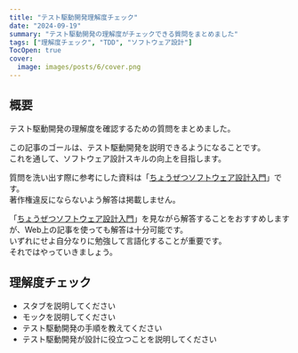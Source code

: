 ```yaml
---
title: "テスト駆動開発理解度チェック"
date: "2024-09-19"
summary: "テスト駆動開発の理解度がチェックできる質問をまとめました"
tags: ["理解度チェック", "TDD", "ソフトウェア設計"]
TocOpen: true
cover:
  image: images/posts/6/cover.png
---
```


## 概要

テスト駆動開発の理解度を確認するための質問をまとめました。

この記事のゴールは、テスト駆動開発を説明できるようになることです。  
これを通して、ソフトウェア設計スキルの向上を目指します。

質問を洗い出す際に参考にした資料は「[ちょうぜつソフトウェア設計入門](https://gihyo.jp/book/2022/978-4-297-13234-7)」です。  
著作権違反にならないよう解答は掲載しません。

「[ちょうぜつソフトウェア設計入門](https://gihyo.jp/book/2022/978-4-297-13234-7)」を見ながら解答することをおすすめしますが、Web上の記事を使っても解答は十分可能です。  
いずれにせよ自分なりに勉強して言語化することが重要です。  
それではやっていきましょう。

## 理解度チェック

- スタブを説明してください
- モックを説明してください
- テスト駆動開発の手順を教えてください
- テスト駆動開発が設計に役立つことを説明してください
